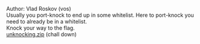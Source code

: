 Author: Vlad Roskov (vos)<br>
Usually you port-knock to end up in some whitelist. Here to port-knock you need to already be in a whitelist.<br>
Knock your way to the flag.<br>
<a href="https://cybrics.net/files/unknocking.zip">unknocking.zip</a> (chall down)